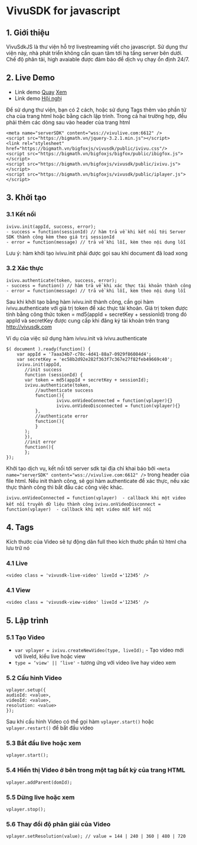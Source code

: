 # VivuSDK for javascript

## 1. Giới thiệu

VivuSdkJS là thư viện hỗ trợ livestreaming viết cho javascript. Sử dụng thư viện này, nhà phát triển không cần quan tâm tới hạ tầng server bên dưới. Chế độ phân tải, high avaiable được đảm bảo để dịch vụ chạy ổn định 24/7.
## 2. Live Demo
- Link demo [Quay](https://bigmath.vn/bigfoxjs/demo/sharescreen/main/live.html) [Xem](https://bigmath.vn/bigfoxjs/demo/sharescreen/main/view.html)
- Link demo [Hội nghị](https://bigmath.vn/bigfoxjs/demo/vvconference/main/index.html)

Để sử dụng thư viện, bạn có 2 cách, hoặc sử dụng Tags thêm vào phần tử cha của trang html hoặc bằng cách lập trình.
Trong cả hai trường hợp, đều phải thêm các dòng sau vào header của trang html

```
<meta name="serverSDK" content="wss://vivulive.com:6612" />
<script src="https://bigmath.vn/jquery-3.2.1.min.js"></script>
<link rel="stylesheet" href="https://bigmath.vn/bigfoxjs/vivusdk/public/ivivu.css"/>
<script src="https://bigmath.vn/bigfoxjs/bigfox/public/ibigfox.js"></script>
<script src="https://bigmath.vn/bigfoxjs/vivusdk/public/ivivu.js"></script>
<script src="https://bigmath.vn/bigfoxjs/vivusdk/public/iplayer.js"></script>

```


## 3. Khởi tạo

### 3.1 Kết nối
```
ivivu.init(appId, success, error);
- success = function(sessionId) // hàm trả về khi kết nối tới Server SDK thành công kèm theo giá trị sessionId
- error = function(message) // trả về khi lỗi, kèm theo nội dung lỗi 

```
Lưu ý: hàm khởi tạo ivivu.init phải được gọi sau khi document đã load xong

### 3.2 Xác thực
```
ivivu.authenticate(token, success, error);
- success = function() // hàm trả về khi xác thực tài khoản thành công
- error = function(message) // trả về khi lỗi, kèm theo nội dung lỗi 

```

Sau khi khởi tạo bằng hàm ivivu.init thành công, cần gọi hàm ivivu.authenticate với giá trị token để xác thực tài khoản.
Giá trị token được tính bằng công thức token = md5(appId + secretKey + sessionId) trong đó appId và secretKey được cung cấp khi đăng ký tài khoản trên trang http://vivusdk.com 

Ví dụ của việc sử dụng hàm ivivu.init và ivivu.authenticate
```
$( document ).ready(function() {
	var appId = '7aaa34b7-c78c-4d41-88a7-0929f86084d4';
	var secretKey = 'ec58b2d92e282f363f7c367e27f82feb49669c40';
	ivivu.init(appId, 
	   //init success
	   function (sessionId) {
 	   var token = md5(appId + secretKey + sessionId);
	   ivivu.authenticate(token, 
  	       //authenticate success
 	       function(){
 	               ivivu.onVideoConnected = function(vplayer){}
        	       ivivu.onVideoDisconnected = function(vplayer){}
	       },
	       //authenticate error
 	       function(){
  	       }
	   );
	   }),
	   //init error
 	   function(){
 	   };
});

```
Khởi tạo dịch vụ, kết nối tới server sdk tại địa chỉ khai báo bởi ```<meta name="serverSDK" content="wss://vivulive.com:6612" />```  trong header của file html.
Nếu init thành công, sẽ gọi hàm authenticate để xác thực, nếu xác thực thành công thì bắt đầu các công việc khác.

```ivivu.onVideoConnected = function(vplayer)  - callback khi một video kết nối truyền dữ liệu thành công```
```ivivu.onVideoDisconnect = function(vplayer)  - callback khi một video mất kết nối ```


## 4. Tags

Kích thước của Video sẽ tự động dãn full theo kích thước phần tử html cha lưu trữ nó

### 4.1 Live
```
<video class = 'vivusdk-live-video' liveId ='12345' /> 
```
### 4.1 View
```
<video class = 'vivusdk-view-video' liveId ='12345' /> 
```
## 5. Lập trình
### 5.1 Tạo Video 

- ```var vplayer = ivivu.createNewVideo(type, liveId);``` - Tạo video mới với liveId, kiểu live hoặc view
- ```type = ‘view' || ‘live'``` - tương ứng với video live hay video xem
### 5.2 Cấu hình Video
```
vplayer.setup({
audioId: <value>,
videoId: <value>,
resolution: <value>
});
```
Sau khi cấu hình Video có thể gọi hàm ```vplayer.start()``` hoặc ``vplayer.restart()`` để bắt đầu video 
### 5.3 Bắt đầu live hoặc xem
```vplayer.start();```
### 5.4 Hiển thị Video ở bên trong một tag bất kỳ của trang HTML
```vplayer.addParent(domId);```
### 5.5 Dừng live hoặc xem
```vplayer.stop();```
 
### 5.6 Thay đổi độ phân giải của Video
```vplayer.setResolution(value); // value = 144 | 240 | 360 | 480 | 720```
